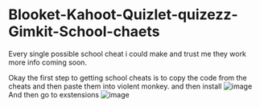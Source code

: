 # Blooket-Kahoot-Quizlet-quizezz-Gimkit-School-chaets
Every single possible school cheat i could make and trust me they work more info coming soon.

Okay the first step to getting school cheats is to copy the code from the cheats and then paste them into violent monkey.
and then install
![image](https://github.com/user-attachments/assets/dee8e7c0-04d5-43fc-9ea4-6a317aeadf7d)
And then go to exstensions
![image](https://github.com/user-attachments/assets/aebd6985-269a-4657-bfb2-6c0395b21e31)
